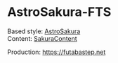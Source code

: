 # AstroSakura-FTS

Based style: [AstroSakura](https://github.com/nectarition/AstroSakura)\
Content: [SakuraContent](https://github.com/nectarition/SakuraContent)

Production: https://futabastep.net
